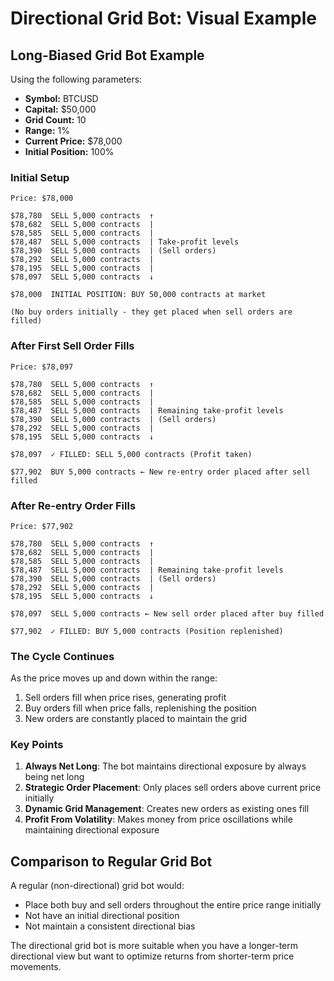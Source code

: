 # Directional Grid Bot: Visual Example

## Long-Biased Grid Bot Example

Using the following parameters:
- **Symbol:** BTCUSD
- **Capital:** $50,000
- **Grid Count:** 10
- **Range:** 1%
- **Current Price:** $78,000
- **Initial Position:** 100%

### Initial Setup

```
Price: $78,000
                                  
$78,780  SELL 5,000 contracts  ↑
$78,682  SELL 5,000 contracts  |
$78,585  SELL 5,000 contracts  |
$78,487  SELL 5,000 contracts  | Take-profit levels
$78,390  SELL 5,000 contracts  | (Sell orders)
$78,292  SELL 5,000 contracts  |
$78,195  SELL 5,000 contracts  |
$78,097  SELL 5,000 contracts  ↓

$78,000  INITIAL POSITION: BUY 50,000 contracts at market

(No buy orders initially - they get placed when sell orders are filled)
```

### After First Sell Order Fills

```
Price: $78,097
                                  
$78,780  SELL 5,000 contracts  ↑
$78,682  SELL 5,000 contracts  |
$78,585  SELL 5,000 contracts  |
$78,487  SELL 5,000 contracts  | Remaining take-profit levels
$78,390  SELL 5,000 contracts  | (Sell orders)
$78,292  SELL 5,000 contracts  |
$78,195  SELL 5,000 contracts  ↓

$78,097  ✓ FILLED: SELL 5,000 contracts (Profit taken)

$77,902  BUY 5,000 contracts ← New re-entry order placed after sell filled
```

### After Re-entry Order Fills

```
Price: $77,902
                                  
$78,780  SELL 5,000 contracts  ↑
$78,682  SELL 5,000 contracts  |
$78,585  SELL 5,000 contracts  |
$78,487  SELL 5,000 contracts  | Remaining take-profit levels
$78,390  SELL 5,000 contracts  | (Sell orders)
$78,292  SELL 5,000 contracts  |
$78,195  SELL 5,000 contracts  ↓

$78,097  SELL 5,000 contracts ← New sell order placed after buy filled

$77,902  ✓ FILLED: BUY 5,000 contracts (Position replenished)
```

### The Cycle Continues

As the price moves up and down within the range:
1. Sell orders fill when price rises, generating profit
2. Buy orders fill when price falls, replenishing the position
3. New orders are constantly placed to maintain the grid

### Key Points

1. **Always Net Long**: The bot maintains directional exposure by always being net long
2. **Strategic Order Placement**: Only places sell orders above current price initially
3. **Dynamic Grid Management**: Creates new orders as existing ones fill
4. **Profit From Volatility**: Makes money from price oscillations while maintaining directional exposure

## Comparison to Regular Grid Bot

A regular (non-directional) grid bot would:
- Place both buy and sell orders throughout the entire price range initially
- Not have an initial directional position
- Not maintain a consistent directional bias

The directional grid bot is more suitable when you have a longer-term directional view but want to optimize returns from shorter-term price movements. 